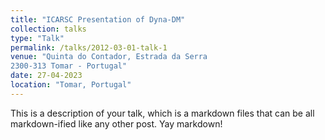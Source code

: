 ```yaml
---
title: "ICARSC Presentation of Dyna-DM"
collection: talks
type: "Talk"
permalink: /talks/2012-03-01-talk-1
venue: "Quinta do Contador, Estrada da Serra
2300-313 Tomar - Portugal"
date: 27-04-2023
location: "Tomar, Portugal"
---
```


This is a description of your talk, which is a markdown files that can be all markdown-ified like any other post. Yay markdown!
